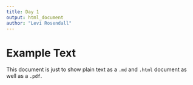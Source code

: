 ```yaml
---
title: Day 1
output: html_document
author: "Levi Rosendall"
---
```


# Example Text

This document is just to show plain text as a `.md` and `.html` document as well as a `.pdf`.
